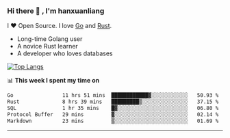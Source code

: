 ### Hi there 👋 , I'm hanxuanliang

<!--
**hanxuanliang/hanxuanliang** is a ✨ _special_ ✨ repository because its `README.md` (this file) appears on your GitHub profile.

Here are some ideas to get you started:

- 🔭 I’m currently working on ...
- 🌱 I’m currently learning ...
- 👯 I’m looking to collaborate on ...
- 🤔 I’m looking for help with ...
- 💬 Ask me about ...
- 📫 How to reach me: ...
- 😄 Pronouns: ...
- ⚡ Fun fact: ...
-->
I ❤ Open Source. I love [Go](https://golang.org) and [Rust](https://www.rust-lang.org/zh-CN/).

* Long-time Golang user
* A novice Rust learner
* A developer who loves databases

[![Top Langs](https://github-readme-stats.vercel.app/api?username=hanxuanliang&show_icons=true&count_private=true&line_height=40)](https://github.com/anuraghazra/github-readme-stats)

📊 **This week I spent my time on**
<!--START_SECTION:waka-->

```txt
Go                11 hrs 51 mins  ████████████▓░░░░░░░░░░░░   50.93 %
Rust              8 hrs 39 mins   █████████▒░░░░░░░░░░░░░░░   37.15 %
SQL               1 hr 35 mins    █▓░░░░░░░░░░░░░░░░░░░░░░░   06.80 %
Protocol Buffer   29 mins         ▓░░░░░░░░░░░░░░░░░░░░░░░░   02.14 %
Markdown          23 mins         ▒░░░░░░░░░░░░░░░░░░░░░░░░   01.69 %
```

<!--END_SECTION:waka-->

***
